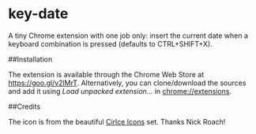 # key-date

A tiny Chrome extension with one job only: insert the current date when a keyboard combination is pressed (defaults to CTRL+SHIFT+X).

##Installation

The extension is available through the Chrome Web Store at https://goo.gl/v2lMrT. Alternatively, you can clone/download the sources and add it using _Load unpacked extension..._ in [chrome://extensions](chrome://extensions).

##Credits

The icon is from the beautiful [Cirlce Icons](https://www.iconfinder.com/icons/1055101/calendar_date_event_icon) set. Thanks Nick Roach! 

